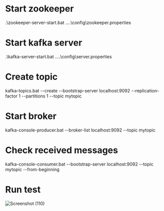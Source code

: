 # Start zookeeper

.\zookeeper-server-start.bat ..\..\config\zookeeper.properties

# Start kafka server

.\kafka-server-start.bat ..\..\config\server.properties

# Create topic

kafka-topics.bat --create --bootstrap-server localhost:9092 --replication-factor 1 --partitions 1 --topic mytopic

# Start broker

kafka-console-producer.bat --broker-list localhost:9092 --topic mytopic

# Check received messages

kafka-console-consumer.bat --bootstrap-server localhost:9092 --topic mytopic --from-beginning

# Run test

![Screenshot (110)](https://github.com/reyhanqb/pemrograman-integratif/assets/107137535/5b9a8b9d-5958-45d0-ae08-6bb4f665ae2d)
